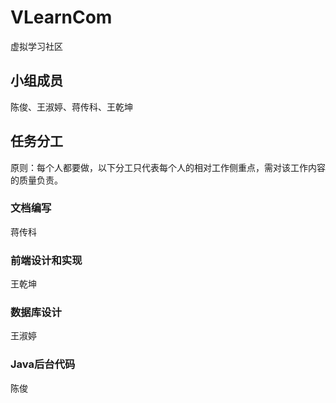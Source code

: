 # VLearnCom
虚拟学习社区

## 小组成员
陈俊、王淑婷、蒋传科、王乾坤

## 任务分工
原则：每个人都要做，以下分工只代表每个人的相对工作侧重点，需对该工作内容的质量负责。

### 文档编写
蒋传科

### 前端设计和实现
王乾坤

### 数据库设计
王淑婷

### Java后台代码
陈俊
